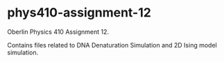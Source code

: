 phys410-assignment-12
=====================

Oberlin Physics 410 Assignment 12.

Contains files related to DNA Denaturation Simulation and 2D Ising model
simulation.
